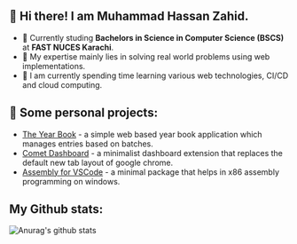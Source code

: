 ## 👋 Hi there! I am Muhammad Hassan Zahid.

- 🏫 Currently studing <b>Bachelors in Science in Computer Science (BSCS)</b> at <b>FAST NUCES Karachi</b>.
- 🔧 My expertise mainly lies in solving real world problems using web implementations.
- 📖 I am currently spending time learning various web technologies, CI/CD and cloud computing.

## 🚀 Some personal projects:

- [The Year Book](https://github.com/hassanzhd/the-year-book) - a simple web based year book application which manages entries based on batches.
- [Comet Dashboard](https://github.com/hassanzhd/Comet-Dashboard) - a minimalist dashboard extension that replaces the default new tab layout of google chrome.
- [Assembly for VSCode](https://github.com/hassanzhd/Assembly-For-VScode) - a minimal package that helps in x86 assembly programming on windows.

## My Github stats:

![Anurag's github stats](https://github-readme-stats.vercel.app/api?username=hassanzhd)
